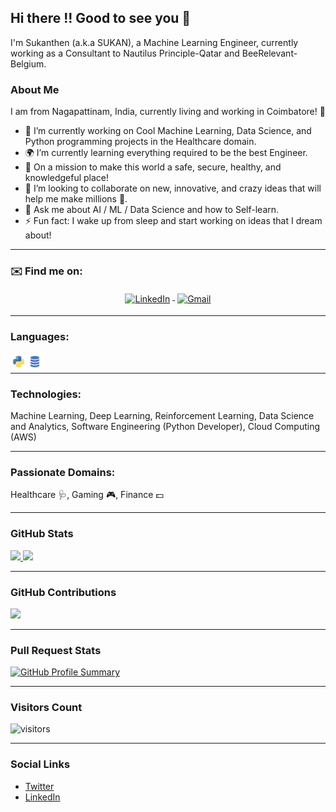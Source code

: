 ## Hi there !! Good to see you 👋

I'm Sukanthen (a.k.a SUKAN), a Machine Learning Engineer, currently working as a Consultant to Nautilus Principle-Qatar and BeeRelevant-Belgium. <br>

### About Me
I am from Nagapattinam, India, currently living and working in Coimbatore! 👋

- 🔭 I’m currently working on Cool Machine Learning, Data Science, and Python programming projects in the Healthcare domain.
- 🌍 I’m currently learning everything required to be the best Engineer.
- 🚀 On a mission to make this world a safe, secure, healthy, and knowledgeful place!
- 👯 I’m looking to collaborate on new, innovative, and crazy ideas that will help me make millions 💸.
- 💬 Ask me about AI / ML / Data Science and how to Self-learn.
- ⚡ Fun fact: I wake up from sleep and start working on ideas that I dream about!

---

### ✉️ Find me on:

<p align="center">
 <a href="https://www.linkedin.com/in/sukanchamp" target="_blank" rel="noopener noreferrer"> 
   <img src="https://cdn.jsdelivr.net/npm/simple-icons@v3/icons/linkedin.svg" alt="LinkedIn" height="40" style="vertical-align:top; margin:4px">
 </a>
 <a href="mailto:sukanthen1999@gmail.com"> 
   <img src="https://cdn.jsdelivr.net/npm/simple-icons@v3/icons/gmail.svg" alt="Gmail" height="40" style="vertical-align:top; margin:4px">
 </a>
</p>

---

### Languages:

<img align="left" alt="Python3" width="26px" src="https://raw.githubusercontent.com/github/explore/80688e429a7d4ef2fca1e82350fe8e3517d3494d/topics/python/python.png" /> 
<img align="left" alt="SQL" width="26px" src="https://raw.githubusercontent.com/github/explore/80688e429a7d4ef2fca1e82350fe8e3517d3494d/topics/sql/sql.png" /> <br>

---

### Technologies:
Machine Learning, Deep Learning, Reinforcement Learning, Data Science and Analytics, Software Engineering (Python Developer), Cloud Computing (AWS)

---

### Passionate Domains:
Healthcare 🩺, Gaming 🎮, Finance 💵

---
### GitHub Stats
<p align="left">
  <a href="https://github.com/anuraghazra/github-readme-stats">
    <img src="https://github-readme-stats.vercel.app/api?username=SUKANTHEN&theme=radical&show_icons=true&count_private=true&text_color=00E7FF&border_color=7B75CC" height="165" />
  </a>
  <a href="https://github.com/anuraghazra/github-readme-stats">
    <img src="https://github-readme-stats.vercel.app/api/top-langs/?username=SUKANTHEN&layout=compact&theme=radical&bg_color=141321&text_color=00E7FF&border_color=7B75CC" height="165">
  </a>
</p>

---

### GitHub Contributions
<p align="left">
  <a href="https://git.io/streak-stats">
    <img src="http://github-readme-streak-stats.herokuapp.com?user=SUKANTHEN&theme=radical&dates=F8D847&currStreakNum=00E7FF&currStreakLabel=00E7FF&border=7B75CC">
  </a>
</p>

---

### Pull Request Stats
<p align="left">
  <a href="https://github.com/SUKANTHEN">
    <img src="https://github-profile-summary-cards.vercel.app/api/cards/profile-details?username=SUKANTHEN&theme=radical" alt="GitHub Profile Summary">
  </a>
</p>

---

### Visitors Count
![visitors](https://visitor-badge.laobi.icu/badge?page_id=SUKANTHEN.SUKANTHEN)

---

### Social Links
- [Twitter](https://twitter.com/sukanthen)
- [LinkedIn](https://www.linkedin.com/in/sukanchamp/)

